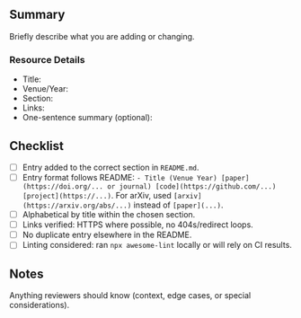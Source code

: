 ## Summary

Briefly describe what you are adding or changing.

### Resource Details
- Title: <!-- e.g., GALA: Graph Diffusion-based Alignment with Jigsaw -->
- Venue/Year: <!-- e.g., TPAMI 2024 -->
- Section: <!-- Papers | Datasets & Benchmarks | Libraries & Tooling | Tutorials & Talks -->
- Links: <!-- [paper]/[arxiv] [code] [project] as applicable -->
- One-sentence summary (optional):

## Checklist
- [ ] Entry added to the correct section in `README.md`.
- [ ] Entry format follows README:
      `- Title (Venue Year) [paper](https://doi.org/... or journal) [code](https://github.com/...) [project](https://...)`.
      For arXiv, used `[arxiv](https://arxiv.org/abs/...)` instead of `[paper](...)`.
- [ ] Alphabetical by title within the chosen section.
- [ ] Links verified: HTTPS where possible, no 404s/redirect loops.
- [ ] No duplicate entry elsewhere in the README.
- [ ] Linting considered: ran `npx awesome-lint` locally or will rely on CI results.

## Notes
Anything reviewers should know (context, edge cases, or special considerations).

